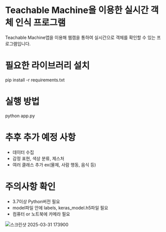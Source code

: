 # Teachable Machine을 이용한 실시간 객체 인식 프로그램
Teachable Machine앱을 이용해 웹캠을 통하여 실시간으로 객체를 확인할 수 있는 프로그램입니다.

# 필요한 라이브러리 설치
pip install -r requirements.txt

# 실행 방법
python app.py

# 추후 추가 예정 사항
- 데이터 수집
- 감정 표현, 색상 분류, 제스처
- 여러 클래스 추가 ex(물체, 사람 행동, 음식 등)

# 주의사항 확인
- 3.7이상 Python버전 필요
- model파일 안에 labels, keras_model.h5파일 필요
- 컴퓨터 or 노트북에 카메라 필요

![스크린샷 2025-03-31 173900](https://github.com/user-attachments/assets/6d820756-7554-4de0-a989-7e6c513865c9)
